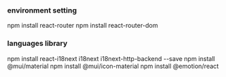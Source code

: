 ### environment setting
npm install react-router
npm install react-router-dom

### languages library
npm install react-i18next i18next i18next-http-backend --save
npm install @mui/material
npm install @mui/icon-material
npm install @emotion/react